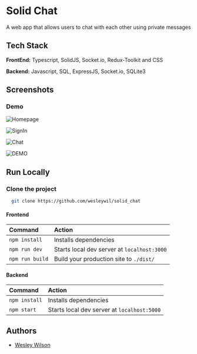 # Solid Chat

A web app that allows users to chat with each other using private messages

## Tech Stack

**FrontEnd:** Typescript, SolidJS, Socket.io, Redux-Toolkit and CSS

**Backend:** Javascript, SQL, ExpressJS, Socket.io, SQLite3

## Screenshots

### Demo

![Homepage](https://i.imgur.com/abwmlRk.png)

![SignIn](https://i.imgur.com/PUu8gXI.png)

![Chat](https://i.imgur.com/E0OezjF.png)

![DEMO](https://i.imgur.com/1QKVocD.gif)

## Run Locally

### Clone the project

```bash
  git clone https://github.com/wesleywil/solid_chat
```

#### Frontend

| Command         | Action                                      |
| :-------------- | :------------------------------------------ |
| `npm install`   | Installs dependencies                       |
| `npm run dev`   | Starts local dev server at `localhost:3000` |
| `npm run build` | Build your production site to `./dist/`     |

#### Backend

| Command       | Action                                      |
| :------------ | :------------------------------------------ |
| `npm install` | Installs dependencies                       |
| `npm start`   | Starts local dev server at `localhost:5000` |

## Authors

- [Wesley Wilson](https://github.com/wesleywil)
